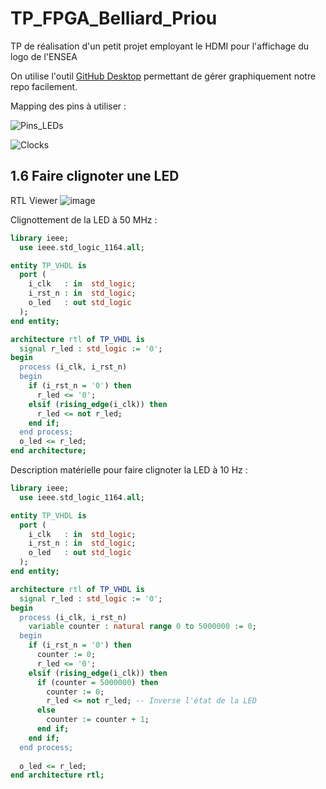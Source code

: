 # TP_FPGA_Belliard_Priou
TP de réalisation d'un petit projet employant le HDMI pour l'affichage du logo de l'ENSEA

On utilise l'outil [GitHub Desktop](https://github.com/shiftkey/desktop?tab=readme-ov-file#installation-via-package-manager) permettant de gérer graphiquement notre repo facilement.

Mapping des pins à utiliser : 

![Pins_LEDs](https://github.com/user-attachments/assets/2a620267-1293-4109-8eb4-644c1c29cd8f)

![Clocks](https://github.com/user-attachments/assets/47d07cc7-b699-41c0-b6c7-50c553ca662e)

## 1.6 Faire clignoter une LED
RTL Viewer
![image](https://github.com/user-attachments/assets/f5b64e9c-50aa-4916-832e-c871bfd2ff7c)

Clignottement de la LED à 50 MHz :
```vhdl
library ieee;
  use ieee.std_logic_1164.all;

entity TP_VHDL is
  port (
    i_clk   : in  std_logic;
    i_rst_n : in  std_logic;
    o_led   : out std_logic
  );
end entity;

architecture rtl of TP_VHDL is
  signal r_led : std_logic := '0';
begin
  process (i_clk, i_rst_n)
  begin
    if (i_rst_n = '0') then
      r_led <= '0';
    elsif (rising_edge(i_clk)) then
      r_led <= not r_led;
    end if;
  end process;
  o_led <= r_led;
end architecture;
```
Description matérielle pour faire clignoter la LED à 10 Hz :
```vhdl
library ieee;
  use ieee.std_logic_1164.all;

entity TP_VHDL is
  port (
    i_clk   : in  std_logic;
    i_rst_n : in  std_logic;
    o_led   : out std_logic
  );
end entity;

architecture rtl of TP_VHDL is
  signal r_led : std_logic := '0';
begin
  process (i_clk, i_rst_n)
    variable counter : natural range 0 to 5000000 := 0;
  begin
    if (i_rst_n = '0') then
      counter := 0;
      r_led <= '0';
    elsif (rising_edge(i_clk)) then
      if (counter = 5000000) then
        counter := 0;
        r_led <= not r_led; -- Inverse l'état de la LED
      else
        counter := counter + 1;
      end if;
    end if;
  end process;
  
  o_led <= r_led;
end architecture rtl;
```
